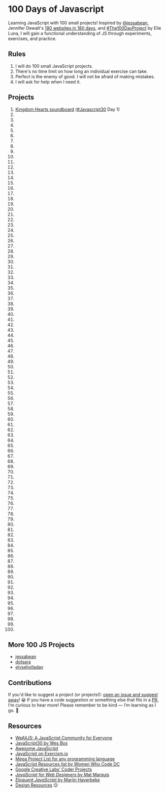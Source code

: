 # 100 Days of Javascript

Learning JavaScript with 100 small projects! Inspired by [@jessabean](https://github.com/jessabean/100-javascript-projects), Jennifer Dewalt's [180 websites in 180 days](http://jenniferdewalt.com/index.html), and [#The100DayProject](https://the100dayproject.org/) by Elle Luna, I will gain a functional understanding of JS through experiments, exercises, and practice.

## Rules

1. I will do 100 small JavaScript projects.
2. There's no time limit on how long an individual exercise can take.
3. Perfect is the enemy of good. I will not be afraid of making mistakes.
4. I will ask for help when I need it.

## Projects

001. [Kingdom Hearts soundboard](https://skullface.github.io/kingdom-hearts-soundboard/) ([#Javascript30](https://javascript30.com/) Day 1)
002.
003.
004.
005.
006.
007.
008.
009.
010.
011.
012.
013.
014.
015.
016.
017.
018.
019.
020.
021.
022.
023.
024.
025.
026.
027.
028.
029.
030.
031.
032.
033.
034.
035.
036.
037.
038.
039.
040.
041.
042.
043.
044.
045.
046.
047.
048.
049.
050.
051.
052.
053.
054.
055.
056.
057.
058.
059.
060.
061.
062.
063.
064.
065.
066.
067.
068.
069.
070.
071.
072.
073.
074.
075.
076.
077.
078.
079.
080.
081.
082.
083.
084.
085.
086.
087.
088.
089.
090.
091.
092.
093.
094.
095.
096.
097.
098.
099.
100.

## More 100 JS Projects

- [jessabean](https://github.com/jessabean/100-javascript-projects)
- [dotsara](https://github.com/dotsara/100-projects)
- [elyseholladay](https://github.com/elyseholladay/100-javascript-projects)

## Contributions

If you'd like to suggest a project (or projects!): [open an issue and suggest away](http://github.com/skullfaces/100-javascript-projects/issues)! 😀 If you have a code suggestion or something else that fits in a [PR](http://github.com/skullfaces/100-javascript-projects/pulls), I‘m curious to hear more! Please remember to be kind — I’m learning as I go. 💖

## Resources

- [WeAllJS: A JavaScript Community for Everyone](https://wealljs.org/)
- [JavaScript30 by Wes Bos](https://github.com/wesbos/JavaScript30)
- [Awesome JavaScript](https://github.com/sorrycc/awesome-javascript)
- [JavaScript on Exercism.io](http://exercism.io/languages/javascript/exercises)
- [Mega Project List for any programming language](https://github.com/karan/Projects)
- [JavaScript Resources list by Women Who Code DC](https://github.com/womenwhocodedc/front-end-community/blob/master/study-guides/javascript_study_guide.md#beginner-resources)
- [Google Creative Labs’ Coder Projects](https://googlecreativelab.github.io/coder-projects/)
- [_JavaScript for Web Designers_ by Mat Marquis](https://abookapart.com/products/javascript-for-web-designers)
- [_Eloquent JavaScript_ by Marijn Haverbeke](http://eloquentjavascript.net/)
- [Design Resources](http://github.com/skullface/design-resources) 😉
